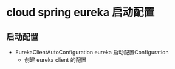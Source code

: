 # cloud spring eureka 启动配置

## 启动配置

- EurekaClientAutoConfiguration eureka 启动配置Configuration
  - 创建 eureka client 的配置